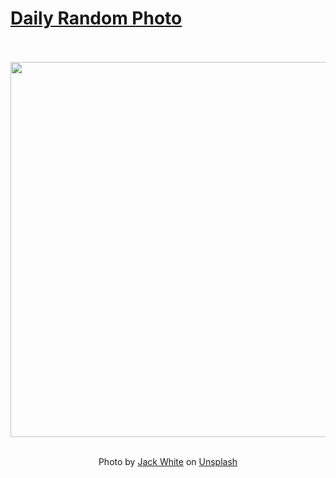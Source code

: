 # [Daily Random Photo](https://www.dailyrandomphoto.com/)

<div align="center">
  <br>
  <br>
  <a href="https://www.dailyrandomphoto.com/p/2025/2025-01-26/"><img src="https://images.unsplash.com/photo-1737069222398-febfd663da1e?crop=entropy&cs=tinysrgb&fit=max&fm=jpg&ixid=M3w3NzUwOHwwfDF8cmFuZG9tfHx8fHx8fHx8MTczNzg1MjAzMXw&ixlib=rb-4.0.3&q=80&w=1080" width="600px"></a>
  <br>
  <br>
  <p class="has-text-grey">Photo by <a href="https://unsplash.com/@jackwhite2803?utm_source=Daily%20Random%20Photo&amp;utm_medium=referral" target="_blank" rel="noopener noreferrer">Jack White</a> on <a href="https://unsplash.com/photos/a-long-hallway-with-a-blue-light-at-the-end-of-it-Yr5ZZbfJK9k?utm_source=Daily%20Random%20Photo&amp;utm_medium=referral" target="_blank" rel="noopener noreferrer">Unsplash</a></p>
</div>
